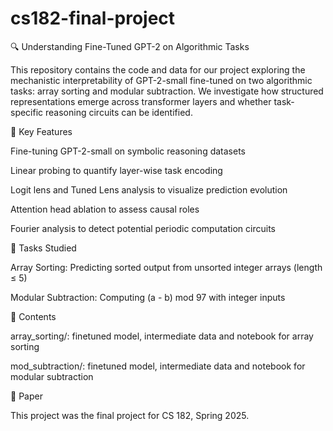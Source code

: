 # cs182-final-project

🔍 Understanding Fine-Tuned GPT-2 on Algorithmic Tasks

This repository contains the code and data for our project exploring the mechanistic interpretability of GPT-2-small fine-tuned on two algorithmic tasks: array sorting and modular subtraction. We investigate how structured representations emerge across transformer layers and whether task-specific reasoning circuits can be identified.

📌 Key Features

Fine-tuning GPT-2-small on symbolic reasoning datasets

Linear probing to quantify layer-wise task encoding

Logit lens and Tuned Lens analysis to visualize prediction evolution

Attention head ablation to assess causal roles

Fourier analysis to detect potential periodic computation circuits

🧪 Tasks Studied

Array Sorting: Predicting sorted output from unsorted integer arrays (length ≤ 5)

Modular Subtraction: Computing (a - b) mod 97 with integer inputs

📁 Contents

array_sorting/: finetuned model, intermediate data and notebook for array sorting

mod_subtraction/: finetuned model, intermediate data and notebook for modular subtraction

📜 Paper

This project was the final project for CS 182, Spring 2025.
